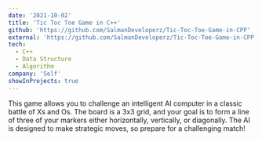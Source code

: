 ```yaml
---
date: '2021-10-02'
title: 'Tic Toc Toe Game in C++'
github: 'https://github.com/SalmanDeveloperz/Tic-Toc-Toe-Game-in-CPP'
external: 'https://github.com/SalmanDeveloperz/Tic-Toc-Toe-Game-in-CPP'
tech:
  - C++
  - Data Structure
  - Algorithm
company: 'Self'
showInProjects: true
---
```


This game allows you to challenge an intelligent AI computer in a classic battle of Xs and Os. The board is a 3x3 grid, and your goal is to form a line of three of your markers either horizontally, vertically, or diagonally. The AI is designed to make strategic moves, so prepare for a challenging match!
